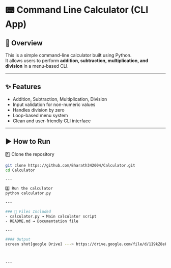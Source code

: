 # 📟 Command Line Calculator (CLI App)

## 📖 Overview
This is a simple command-line calculator built using Python.  
It allows users to perform **addition, subtraction, multiplication, and division** in a menu-based CLI.

---

## ✨ Features
- Addition, Subtraction, Multiplication, Division
- Input validation for non-numeric values
- Handles division by zero
- Loop-based menu system
- Clean and user-friendly CLI interface

---

## ▶️ How to Run
1️⃣ Clone the repository  
```bash
git clone https://github.com/Bharath342004/Calculator.git
cd Calculator

---

2️⃣ Run the calculator
python calculator.py

---

### 📂 Files Included
- calculator.py → Main calculator script
- README.md → Documentation file

---

#### Output
screen shot[google Drive] ---> https://drive.google.com/file/d/1I9kZ8eFilYPQDzhKtcTFpYJmP528yXyv/view?usp=drivesdk



---
